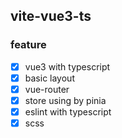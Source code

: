## vite-vue3-ts

### feature
- [x] vue3 with typescript
- [x] basic layout
- [x] vue-router
- [x] store using by pinia
- [x] eslint with typescript
- [x] scss
